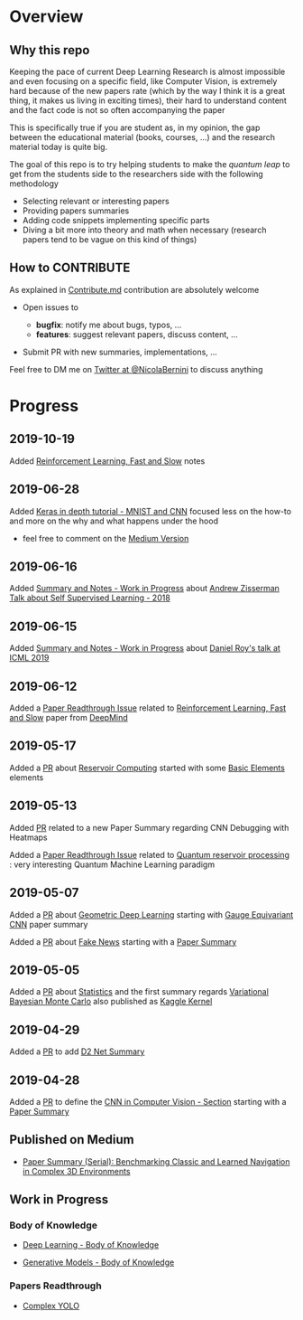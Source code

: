 
# Overview 

## Why this repo 

Keeping the pace of current Deep Learning Research is almost impossible and even focusing on a specific field, like Computer Vision, is extremely hard because of the new papers rate (which by the way I think it is a great thing, it makes us living in exciting times), their hard to understand content and the fact code is not so often accompanying the paper 

This is specifically true if you are student as, in my opinion, the gap between the educational material (books, courses, ...) and the research material today is quite big. 

The goal of this repo is to try helping students to make the *quantum leap* to get from the students side to the researchers side with the following methodology 
- Selecting relevant or interesting papers 
- Providing papers summaries 
- Adding code snippets implementing specific parts 
- Diving a bit more into theory and math when necessary (research papers tend to be vague on this kind of things)





## How to CONTRIBUTE 

As explained in [Contribute.md](contribute.md) contribution are absolutely welcome 

- Open issues to 
  - **bugfix**: notify me about bugs, typos, ... 
  - **features**: suggest relevant papers, discuss content, ... 

- Submit PR with new summaries, implementations, ... 

Feel free to DM me on [Twitter at @NicolaBernini](https://twitter.com/NicolaBernini) to discuss anything 



# Progress 

## 2019-10-19 

Added [Reinforcement Learning, Fast and Slow](ReinforcementLearning/Shared%20-%20Reinforcement%20Learning%2C%20Fast%20and%20Slow.pdf) notes 

## 2019-06-28 

Added [Keras in depth tutorial - MNIST and CNN](https://drive.google.com/open?id=1b6bOCHB67ywbZbx-okKCbG70mcjGwdkDqw8A7yj9TDA) focused less on the how-to and more on the why and what happens under the hood 
  - feel free to comment on the [Medium Version](https://medium.com/@nicolabernini_63880/keras-in-depth-tutorial-cnn-and-mnist-f6a556740126?source=friends_link&sk=43d98f08debe40d4c6b889bc118f23ba) 
  

## 2019-06-16 

Added [Summary and Notes - Work in Progress](https://drive.google.com/open?id=1qmDmolkFJZ4FlZ1no9vMXg3mnAUln6Jwhzt-lqd08YA) about [Andrew Zisserman Talk about Self Supervised Learning - 2018](https://project.inria.fr/paiss/files/2018/07/zisserman-self-supervised.pdf?fbclid=IwAR2jLq3yP60doFYQGoLalubDZcSUUW0fOnPprOrsVldjR61Aezlr5QKEkQg)

## 2019-06-15 

Added [Summary and Notes - Work in Progress](https://drive.google.com/open?id=1_XUOF-x9jJqtCFLSrhXRYmdW_qQXnEyfOJcxfAFQl6s) about [Daniel Roy's talk at ICML 2019](https://www.facebook.com/icml.imls/videos/834773703576296/?t=916) 

## 2019-06-12 

Added a [Paper Readthrough Issue](https://github.com/NicolaBernini/PapersAnalysis/issues/20) related to [Reinforcement Learning, Fast and Slow](https://www.cell.com/trends/cognitive-sciences/fulltext/S1364-6613(19)30061-0) paper from [DeepMind](https://deepmind.com/) 

## 2019-05-17 

Added a [PR](https://github.com/NicolaBernini/PapersAnalysis/pull/19) about [Reservoir Computing](reservoir_computing) started with some [Basic Elements](reservoir_computing/basic) elements 

## 2019-05-13 

Added [PR](https://github.com/NicolaBernini/PapersAnalysis/pull/17) related to a new Paper Summary regarding CNN Debugging with Heatmaps 

Added a [Paper Readthrough Issue](https://github.com/NicolaBernini/PapersAnalysis/issues/16) related to [Quantum reservoir processing](https://www.nature.com/articles/s41534-019-0149-8?fbclid=IwAR0yVFxSMDZfOlKcRU8eALBagejVrfuJs_L4N1QfljUgzS4nV-pF84BhuUc) : very interesting Quantum Machine Learning paradigm 

## 2019-05-07 

Added a [PR](https://github.com/NicolaBernini/PapersAnalysis/pull/13) about [Geometric Deep Learning](https://github.com/NicolaBernini/PapersAnalysis/tree/master/Geometric_Deep_Learning) starting with [Gauge Equivariant CNN](https://github.com/NicolaBernini/PapersAnalysis/tree/master/Geometric_Deep_Learning/CNN/Gauge_Equivariant_Convolutional_Networks_and_the_Icosahedral_CNN) paper summary 

Added  a [PR](https://github.com/NicolaBernini/PapersAnalysis/pull/14) about [Fake News](https://github.com/NicolaBernini/PapersAnalysis/tree/master/fake_news) starting with a [Paper Summary](https://github.com/NicolaBernini/PapersAnalysis/tree/master/fake_news/A_Topic-Agnostic_Approach%20for%20Identifying%20Fake_News_Pages_20190502)



## 2019-05-05 

Added a [PR](https://github.com/NicolaBernini/PapersAnalysis/pull/12) about [Statistics](statistics/) and the first summary regards [Variational Bayesian Monte Carlo](statistics/vbmc_20190505_1832_1/) also published as [Kaggle Kernel](https://www.kaggle.com/nicolabernini/papersummary-variational-bayes-monte-carlo)

## 2019-04-29 

Added a [PR](https://github.com/NicolaBernini/PapersAnalysis/pull/11) to add [D2 Net Summary](https://github.com/NicolaBernini/PapersAnalysis/blob/cnn_20190428_1842_1/CNN/ComputerVision/d2_net.ipynb)



## 2019-04-28 

Added a [PR](https://github.com/NicolaBernini/PapersAnalysis/pull/10) to define the [CNN in Computer Vision - Section](https://github.com/NicolaBernini/PapersAnalysis/tree/master/CNN/ComputerVision) starting with a [Paper Summary](https://github.com/NicolaBernini/PapersAnalysis/blob/master/CNN/ComputerVision/Optimal_Approach_for_Image_Recognition_using_Deep_Convolutional_Architecture.ipynb) 




## Published on Medium 

- [Paper Summary (Serial): Benchmarking Classic and Learned Navigation in Complex 3D Environments](https://medium.com/discussing-deep-learning/paper-summary-serial-benchmarking-classic-and-learned-navigation-in-complex-3d-environments-bea85bfff5b0)







## Work in Progress 

### Body of Knowledge 

- [Deep Learning - Body of Knowledge](https://github.com/NicolaBernini/PapersAnalysis/issues/8)

- [Generative Models - Body of Knowledge](https://github.com/NicolaBernini/PapersAnalysis/issues/7)





### Papers Readthrough 

- [Complex YOLO](https://github.com/NicolaBernini/PapersAnalysis/issues/1)







